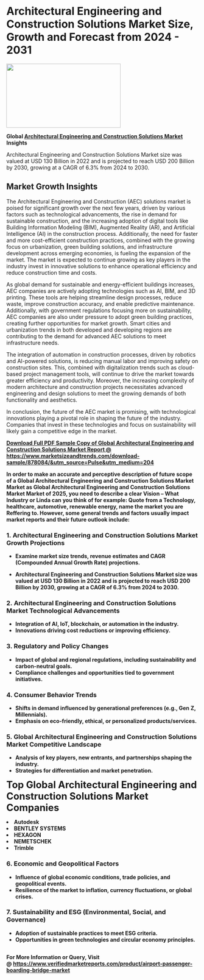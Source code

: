 <H1>Architectural Engineering and Construction Solutions Market Size, Growth and Forecast from 2024 - 2031</H1><img class="aligncenter size-medium wp-image-584254" src="https://thirdeyenews.in/wp-content/uploads/2024/09/Global-Market-Research-300x168.jpeg" alt="" width="300" height="168" /><p><strong>Global&nbsp;<a href="https://www.marketsizeandtrends.com/download-sample/878084/&amp;utm_source=Pulse&amp;utm_medium=204">Architectural Engineering and Construction Solutions Market</a> Insights</strong></p><p>Architectural Engineering and Construction Solutions Market size was valued at USD 130 Billion in 2022 and is projected to reach USD 200 Billion by 2030, growing at a CAGR of 6.3% from 2024 to 2030.</p><p><h2>Market Growth Insights</h2> <p>The Architectural Engineering and Construction (AEC) solutions market is poised for significant growth over the next few years, driven by various factors such as technological advancements, the rise in demand for sustainable construction, and the increasing adoption of digital tools like Building Information Modeling (BIM), Augmented Reality (AR), and Artificial Intelligence (AI) in the construction process. Additionally, the need for faster and more cost-efficient construction practices, combined with the growing focus on urbanization, green building solutions, and infrastructure development across emerging economies, is fueling the expansion of the market. The market is expected to continue growing as key players in the industry invest in innovative solutions to enhance operational efficiency and reduce construction time and costs.</p> <p><strong><a href="#"></a></strong></p> <p>As global demand for sustainable and energy-efficient buildings increases, AEC companies are actively adopting technologies such as AI, BIM, and 3D printing. These tools are helping streamline design processes, reduce waste, improve construction accuracy, and enable predictive maintenance. Additionally, with government regulations focusing more on sustainability, AEC companies are also under pressure to adopt green building practices, creating further opportunities for market growth. Smart cities and urbanization trends in both developed and developing regions are contributing to the demand for advanced AEC solutions to meet infrastructure needs.</p> <p>The integration of automation in construction processes, driven by robotics and AI-powered solutions, is reducing manual labor and improving safety on construction sites. This, combined with digitalization trends such as cloud-based project management tools, will continue to drive the market towards greater efficiency and productivity. Moreover, the increasing complexity of modern architecture and construction projects necessitates advanced engineering and design solutions to meet the growing demands of both functionality and aesthetics.</p> <p>In conclusion, the future of the AEC market is promising, with technological innovations playing a pivotal role in shaping the future of the industry. Companies that invest in these technologies and focus on sustainability will likely gain a competitive edge in the market.</p> <p><strong><a href="#"></p><p><span class=""><strong>Download Full PDF Sample Copy of Global Architectural Engineering and Construction Solutions Market Report</strong> @ <a href="https://www.marketsizeandtrends.com/download-sample/878084/&amp;utm_source=Pulse&amp;utm_medium=204" target="_blank">https://www.marketsizeandtrends.com/download-sample/878084/&amp;utm_source=Pulse&amp;utm_medium=204</a></span></p><p>In order to make an accurate and perceptive description of future scope of a Global&nbsp;Architectural Engineering and Construction Solutions Market Market as Global&nbsp;Architectural Engineering and Construction Solutions Market Market of 2025, you need to describe a clear Vision &ndash; What Industry or Linda can you think of for example: Quote from a Technology, healthcare, automotive, renewable energy, name the market you are Reffering to. However, some general trends and factors usually impact market reports and their future outlook include:</p><h3>1.&nbsp;<strong>Architectural Engineering and Construction Solutions Market Growth Projections</strong></h3><ul><li>Examine market size trends, revenue estimates and CAGR (Compounded Annual Growth Rate) projections.</li><li><p>Architectural Engineering and Construction Solutions Market size was valued at USD 130 Billion in 2022 and is projected to reach USD 200 Billion by 2030, growing at a CAGR of 6.3% from 2024 to 2030.</p></li></ul><h3>2.&nbsp;<strong>Architectural Engineering and Construction Solutions Market Technological Advancements</strong></h3><ul><li>Integration of AI, IoT, blockchain, or automation in the industry.</li><li>Innovations driving cost reductions or improving efficiency.</li></ul><h3>3.&nbsp;<strong>Regulatory and Policy Changes</strong></h3><ul><li>Impact of global and regional regulations, including sustainability and carbon-neutral goals.</li><li>Compliance challenges and opportunities tied to government initiatives.</li></ul><h3>4.&nbsp;<strong>Consumer Behavior Trends</strong></h3><ul><li>Shifts in demand influenced by generational preferences (e.g., Gen Z, Millennials).</li><li>Emphasis on eco-friendly, ethical, or personalized products/services.</li></ul><h3>5.&nbsp;<strong>Global Architectural Engineering and Construction Solutions Market Competitive Landscape</strong></h3><ul><li>Analysis of key players, new entrants, and partnerships shaping the industry.</li><li>Strategies for differentiation and market penetration.</li></ul><p data-pm-slice="1 1 []"><span style="color: inherit; font-family: inherit; font-size: 25px;">Top Global Architectural Engineering and Construction Solutions Market Companies</span></p><div class="" data-test-id=""><p><li>Autodesk</li><li> BENTLEY SYSTEMS</li><li> HEXAGON</li><li> NEMETSCHEK</li><li> Trimble</li></p></div><h3>6.&nbsp;<strong>Economic and Geopolitical Factors</strong></h3><ul><li>Influence of global economic conditions, trade policies, and geopolitical events.</li><li>Resilience of the market to inflation, currency fluctuations, or global crises.</li></ul><h3>7.&nbsp;<strong>Sustainability and ESG (Environmental, Social, and Governance)</strong></h3><ul><li>Adoption of sustainable practices to meet ESG criteria.</li><li>Opportunities in green technologies and circular economy principles.</li></ul><h2><strong style="font-size: 14px;">For More Information or Query, Visit @&nbsp;</strong><a style="background-color: #ffffff; font-size: 14px;" href="https://www.marketsizeandtrends.com/report/architectural-engineering-and-construction-solutions-market/" target="_blank">https://www.verifiedmarketreports.com/product/airport-passenger-boarding-bridge-market</a></h2>
